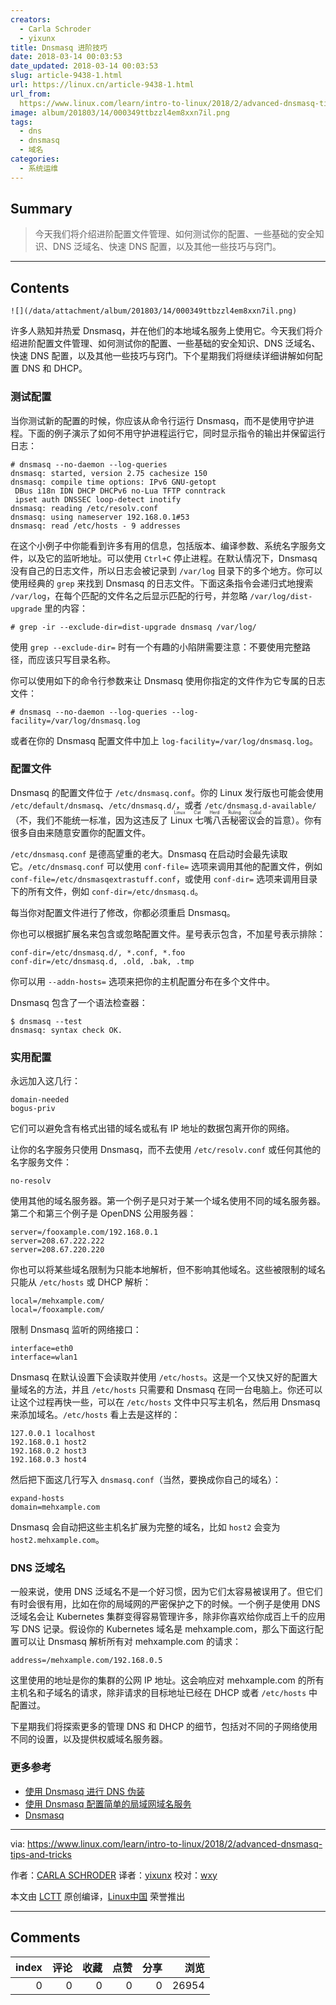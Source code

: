 ```yaml
---
creators:
  - Carla Schroder
  - yixunx
title: Dnsmasq 进阶技巧
date: 2018-03-14 00:03:53
date_updated: 2018-03-14 00:03:53
slug: article-9438-1.html
url: https://linux.cn/article-9438-1.html
url_from: 
  https://www.linux.com/learn/intro-to-linux/2018/2/advanced-dnsmasq-tips-and-tricks
image: album/201803/14/000349ttbzzl4em8xxn7il.png
tags:
  - dns
  - dnsmasq
  - 域名
categories:
  - 系统运维
---
```


## Summary

> 今天我们将介绍进阶配置文件管理、如何测试你的配置、一些基础的安全知识、DNS 泛域名、快速 DNS 配置，以及其他一些技巧与窍门。

***

<!-- more -->

## Contents

`![](/data/attachment/album/201803/14/000349ttbzzl4em8xxn7il.png)`

许多人熟知并热爱 Dnsmasq，并在他们的本地域名服务上使用它。今天我们将介绍进阶配置文件管理、如何测试你的配置、一些基础的安全知识、DNS 泛域名、快速 DNS 配置，以及其他一些技巧与窍门。下个星期我们将继续详细讲解如何配置 DNS 和 DHCP。

### 测试配置

当你测试新的配置的时候，你应该从命令行运行 Dnsmasq，而不是使用守护进程。下面的例子演示了如何不用守护进程运行它，同时显示指令的输出并保留运行日志：

```shell
# dnsmasq --no-daemon --log-queries
dnsmasq: started, version 2.75 cachesize 150
dnsmasq: compile time options: IPv6 GNU-getopt
 DBus i18n IDN DHCP DHCPv6 no-Lua TFTP conntrack
 ipset auth DNSSEC loop-detect inotify
dnsmasq: reading /etc/resolv.conf
dnsmasq: using nameserver 192.168.0.1#53
dnsmasq: read /etc/hosts - 9 addresses
```

在这个小例子中你能看到许多有用的信息，包括版本、编译参数、系统名字服务文件，以及它的监听地址。可以使用 `Ctrl+C` 停止进程。在默认情况下，Dnsmasq 没有自己的日志文件，所以日志会被记录到 `/var/log` 目录下的多个地方。你可以使用经典的 `grep` 来找到 Dnsmasq 的日志文件。下面这条指令会递归式地搜索 `/var/log`，在每个匹配的文件名之后显示匹配的行号，并忽略 `/var/log/dist-upgrade` 里的内容：

```shell
# grep -ir --exclude-dir=dist-upgrade dnsmasq /var/log/
```

使用 `grep --exclude-dir=` 时有一个有趣的小陷阱需要注意：不要使用完整路径，而应该只写目录名称。

你可以使用如下的命令行参数来让 Dnsmasq 使用你指定的文件作为它专属的日志文件：

```shell
# dnsmasq --no-daemon --log-queries --log-facility=/var/log/dnsmasq.log
```

或者在你的 Dnsmasq 配置文件中加上 `log-facility=/var/log/dnsmasq.log`。

### 配置文件

Dnsmasq 的配置文件位于 `/etc/dnsmasq.conf`。你的 Linux 发行版也可能会使用 `/etc/default/dnsmasq`、`/etc/dnsmasq.d/`，或者 `/etc/dnsmasq.d-available/`（不，我们不能统一标准，因为这违反了 <ruby> Linux 七嘴八舌秘密议会 <rt>  Linux Cat Herd Ruling Cabal </rt></ruby>的旨意）。你有很多自由来随意安置你的配置文件。

`/etc/dnsmasq.conf` 是德高望重的老大。Dnsmasq 在启动时会最先读取它。`/etc/dnsmasq.conf` 可以使用 `conf-file=` 选项来调用其他的配置文件，例如 `conf-file=/etc/dnsmasqextrastuff.conf`，或使用 `conf-dir=` 选项来调用目录下的所有文件，例如 `conf-dir=/etc/dnsmasq.d`。

每当你对配置文件进行了修改，你都必须重启 Dnsmasq。

你也可以根据扩展名来包含或忽略配置文件。星号表示包含，不加星号表示排除：

```shell
conf-dir=/etc/dnsmasq.d/, *.conf, *.foo
conf-dir=/etc/dnsmasq.d, .old, .bak, .tmp
```

你可以用 `--addn-hosts=` 选项来把你的主机配置分布在多个文件中。

Dnsmasq 包含了一个语法检查器：

```shell
$ dnsmasq --test
dnsmasq: syntax check OK.
```

### 实用配置

永远加入这几行：

```shell
domain-needed
bogus-priv
```

它们可以避免含有格式出错的域名或私有 IP 地址的数据包离开你的网络。

让你的名字服务只使用 Dnsmasq，而不去使用 `/etc/resolv.conf` 或任何其他的名字服务文件：

```shell
no-resolv
```

使用其他的域名服务器。第一个例子是只对于某一个域名使用不同的域名服务器。第二个和第三个例子是 OpenDNS 公用服务器：

```shell
server=/fooxample.com/192.168.0.1
server=208.67.222.222
server=208.67.220.220
```

你也可以将某些域名限制为只能本地解析，但不影响其他域名。这些被限制的域名只能从 `/etc/hosts` 或 DHCP 解析：

```shell
local=/mehxample.com/
local=/fooxample.com/
```

限制 Dnsmasq 监听的网络接口：

```shell
interface=eth0
interface=wlan1
```

Dnsmasq 在默认设置下会读取并使用 `/etc/hosts`。这是一个又快又好的配置大量域名的方法，并且 `/etc/hosts` 只需要和 Dnsmasq 在同一台电脑上。你还可以让这个过程再快一些，可以在 `/etc/hosts` 文件中只写主机名，然后用 Dnsmasq 来添加域名。`/etc/hosts` 看上去是这样的：

```shell
127.0.0.1 localhost
192.168.0.1 host2
192.168.0.2 host3
192.168.0.3 host4
```

然后把下面这几行写入 `dnsmasq.conf`（当然，要换成你自己的域名）：

```shell
expand-hosts
domain=mehxample.com
```

Dnsmasq 会自动把这些主机名扩展为完整的域名，比如 `host2` 会变为 `host2.mehxample.com`。

### DNS 泛域名

一般来说，使用 DNS 泛域名不是一个好习惯，因为它们太容易被误用了。但它们有时会很有用，比如在你的局域网的严密保护之下的时候。一个例子是使用 DNS 泛域名会让 Kubernetes 集群变得容易管理许多，除非你喜欢给你成百上千的应用写 DNS 记录。假设你的 Kubernetes 域名是 mehxample.com，那么下面这行配置可以让 Dnsmasq 解析所有对 mehxample.com 的请求：

```shell
address=/mehxample.com/192.168.0.5
```

这里使用的地址是你的集群的公网 IP 地址。这会响应对 mehxample.com 的所有主机名和子域名的请求，除非请求的目标地址已经在 DHCP 或者 `/etc/hosts` 中配置过。

下星期我们将探索更多的管理 DNS 和 DHCP 的细节，包括对不同的子网络使用不同的设置，以及提供权威域名服务器。

### 更多参考

* [使用 Dnsmasq 进行 DNS 伪装](https://www.linux.com/learn/intro-to-linux/2017/7/dns-spoofing-dnsmasq)
* [使用 Dnsmasq 配置简单的局域网域名服务](https://www.linux.com/learn/dnsmasq-easy-lan-name-services)
* [Dnsmasq](http://www.thekelleys.org.uk/dnsmasq/doc.html)

---

via: <https://www.linux.com/learn/intro-to-linux/2018/2/advanced-dnsmasq-tips-and-tricks>

作者：[CARLA SCHRODER](https://www.linux.com/users/cschroder) 译者：[yixunx](https://github.com/yixunx) 校对：[wxy](https://github.com/wxy)

本文由 [LCTT](https://github.com/LCTT/TranslateProject) 原创编译，[Linux中国](https://linux.cn/) 荣誉推出

***

## Comments


|   index |   评论 |   收藏 |   点赞 |   分享 |   浏览 |
|--------:|-------:|-------:|-------:|-------:|-------:|
|       0 |      0 |      0 |      0 |      0 |  26954 |
